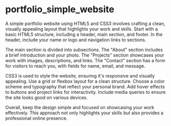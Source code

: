 # portfolio_simple_website

A simple portfolio website using HTML5 and CSS3 involves crafting a clean, visually appealing layout that highlights your work and skills. Start with a basic HTML5 structure, including a header, main section, and footer. In the header, include your name or logo and navigation links to sections.

The main section is divided into subsections. The "About" section includes a brief introduction and your photo. The "Projects" section showcases your work with images, descriptions, and links. The "Contact" section has a form for visitors to reach you, with fields for name, email, and message.

CSS3 is used to style the website, ensuring it's responsive and visually appealing. Use a grid or flexbox layout for a clean structure. Choose a color scheme and typography that reflect your personal brand. Add hover effects to buttons and project links for interactivity. Include media queries to ensure the site looks good on various devices.

Overall, keep the design simple and focused on showcasing your work effectively. This approach not only highlights your skills but also provides a professional online presence.
